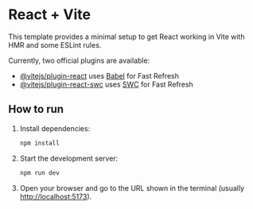 # React + Vite

This template provides a minimal setup to get React working in Vite with HMR and some ESLint rules.

Currently, two official plugins are available:

- [@vitejs/plugin-react](https://github.com/vitejs/vite-plugin-react/blob/main/packages/plugin-react/README.md) uses [Babel](https://babeljs.io/) for Fast Refresh
- [@vitejs/plugin-react-swc](https://github.com/vitejs/vite-plugin-react-swc) uses [SWC](https://swc.rs/) for Fast Refresh

## How to run

1. Install dependencies:

   ```sh
   npm install
   ```

2. Start the development server:

   ```sh
   npm run dev
   ```

3. Open your browser and go to the URL shown in the terminal (usually [http://localhost:5173](http://localhost:5173)).
